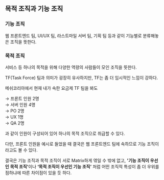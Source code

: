 ## 목적 조직과 기능 조직

### 기능 조직

웹 프론트엔드 팀, UI/UX 팀, 라스트마일 서버 팀, 기획 팀 등과 같이 기능별로 분류해놓은 조직을 뜻한다.

### 목적 조직

서비스 등 하나의 목적을 위해 다양한 역량의 사람들이 모인 조직을 뜻한다.

TF(Task Force) 팀과 의미가 굉장히 유사하지만, TF는 좀 더 임시적인 느낌이 강하다.

메쉬코리아에서 현재 내가 속한 요금제 TF 팀을 봐도

→ 프론트 인원 2명<br>
→ 서버 인원 4명<br>
→ PO 2명<br>
→ UX 1명<br>
→ QA 2명

과 같이 인원이 구성되어 있어 하나의 목적 조직으로 취급할 수 있다.

다만, 프론트 인원을 예시로 들었을 때 결국은 웹 프론트엔드 팀에 속하므로 기능 조직이라고도 볼 수 있다.

결국은 기능 조직과 목적 조직이 서로 Matrix하게 엮일 수 밖에 없고, <b>'기능 조직이 우선인 목적 조직'</b>이나 **‘목적 조직이 우선인 기능 조직’** 처럼 어떤 조직적 특성이 좀 더 우위를 점하냐에 따른 차이점이 있을 듯 하다.
